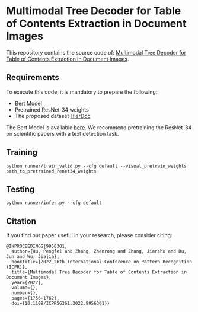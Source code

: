 # Multimodal Tree Decoder for Table of Contents Extraction in Document Images
This repository contains the source code of: [Multimodal Tree Decoder for Table of Contents Extraction in Document Images](https://ieeexplore.ieee.org/abstract/document/9956301/).

## Requirements
To execute this code, it is mandatory to prepare the following:
* Bert Model
* Pretrained ResNet-34 weights
* The proposed dataset [HierDoc](https://drive.google.com/file/d/10oFqigjt73GWc7UxPxJXDSjz1IkGTPe1/view?usp=sharing)

The Bert Model is available [here](https://github.com/huggingface/transformers). We recommend pretraining the ResNet-34 on scientific papers with a text detection task.

## Training
```shell
python runner/train_valid.py --cfg default --visual_pretrain_weights path_to_pretrained_renet34_weights
```

## Testing
```shell
python runner/infer.py --cfg default
```



## Citation
If you find our paper useful in your research, please consider citing:

```
@INPROCEEDINGS{9956301,
  author={Hu, Pengfei and Zhang, Zhenrong and Zhang, Jianshu and Du, Jun and Wu, Jiajia},
  booktitle={2022 26th International Conference on Pattern Recognition (ICPR)}, 
  title={Multimodal Tree Decoder for Table of Contents Extraction in Document Images}, 
  year={2022},
  volume={},
  number={},
  pages={1756-1762},
  doi={10.1109/ICPR56361.2022.9956301}}

```

